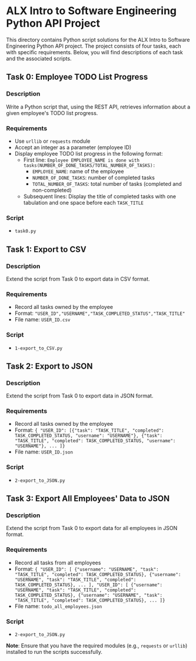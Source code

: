 # ALX Intro to Software Engineering Python API Project

This directory contains Python script solutions for the ALX Intro to Software Engineering Python API project. The project consists of four tasks, each with specific requirements. Below, you will find descriptions of each task and the associated scripts.

## Task 0: Employee TODO List Progress

### Description
Write a Python script that, using the REST API, retrieves information about a given employee's TODO list progress.

### Requirements
- Use `urllib` or `requests` module
- Accept an integer as a parameter (employee ID)
- Display employee TODO list progress in the following format:
  - First line: `Employee EMPLOYEE_NAME is done with tasks(NUMBER_OF_DONE_TASKS/TOTAL_NUMBER_OF_TASKS):`
    - `EMPLOYEE_NAME`: name of the employee
    - `NUMBER_OF_DONE_TASKS`: number of completed tasks
    - `TOTAL_NUMBER_OF_TASKS`: total number of tasks (completed and non-completed)
  - Subsequent lines: Display the title of completed tasks with one tabulation and one space before each `TASK_TITLE`

### Script
- `task0.py`

## Task 1: Export to CSV

### Description
Extend the script from Task 0 to export data in CSV format.

### Requirements
- Record all tasks owned by the employee
- Format: `"USER_ID","USERNAME","TASK_COMPLETED_STATUS","TASK_TITLE"`
- File name: `USER_ID.csv`

### Script
- `1-export_to_CSV.py`

## Task 2: Export to JSON

### Description
Extend the script from Task 0 to export data in JSON format.

### Requirements
- Record all tasks owned by the employee
- Format: `{ "USER_ID": [{"task": "TASK_TITLE", "completed": TASK_COMPLETED_STATUS, "username": "USERNAME"}, {"task": "TASK_TITLE", "completed": TASK_COMPLETED_STATUS, "username": "USERNAME"}, ... ]}`
- File name: `USER_ID.json`

### Script
- `2-export_to_JSON.py`

## Task 3: Export All Employees' Data to JSON

### Description
Extend the script from Task 0 to export data for all employees in JSON format.

### Requirements
- Record all tasks from all employees
- Format: `{ "USER_ID": [ {"username": "USERNAME", "task": "TASK_TITLE", "completed": TASK_COMPLETED_STATUS}, {"username": "USERNAME", "task": "TASK_TITLE", "completed": TASK_COMPLETED_STATUS}, ... ], "USER_ID": [ {"username": "USERNAME", "task": "TASK_TITLE", "completed": TASK_COMPLETED_STATUS}, {"username": "USERNAME", "task": "TASK_TITLE", "completed": TASK_COMPLETED_STATUS}, ... ]}`
- File name: `todo_all_employees.json`

### Script
- `2-export_to_JSON.py`

**Note**: Ensure that you have the required modules (e.g., `requests` or `urllib`) installed to run the scripts successfully.
